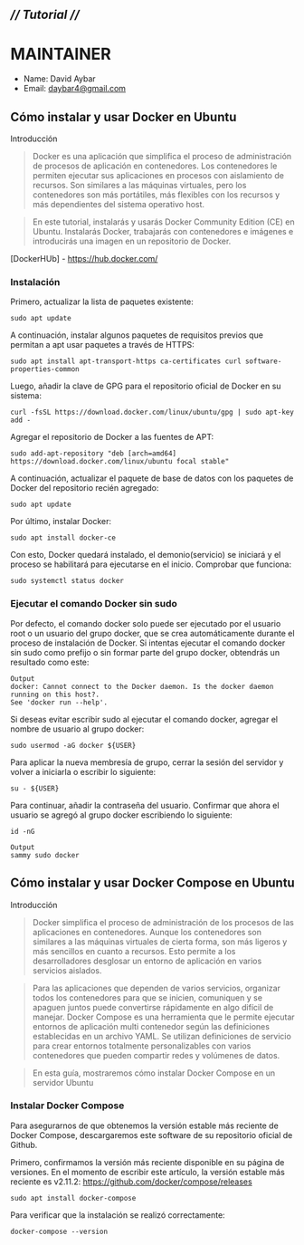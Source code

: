 ## _// Tutorial //_ ##

# MAINTAINER
- Name: David Aybar
- Email: daybar4@gmail.com

## Cómo instalar y usar Docker en Ubuntu
Introducción
> Docker es una aplicación que simplifica el proceso de administración de procesos de aplicación en contenedores. Los contenedores le permiten ejecutar sus aplicaciones en procesos con aislamiento de recursos. Son similares a las máquinas virtuales, pero los contenedores son más portátiles, más flexibles con los recursos y más dependientes del sistema operativo host.

> En este tutorial, instalarás y usarás Docker Community Edition (CE) en Ubuntu. Instalarás Docker, trabajarás con contenedores e imágenes e introducirás una imagen en un repositorio de Docker.

[DockerHUb] - https://hub.docker.com/

### Instalación
Primero, actualizar la lista de paquetes existente:
```
sudo apt update
```

A continuación, instalar algunos paquetes de requisitos previos que permitan a apt usar paquetes a través de HTTPS:
```
sudo apt install apt-transport-https ca-certificates curl software-properties-common
```
Luego, añadir la clave de GPG para el repositorio oficial de Docker en su sistema:
```
curl -fsSL https://download.docker.com/linux/ubuntu/gpg | sudo apt-key add -
```
Agregar el repositorio de Docker a las fuentes de APT:
```
sudo add-apt-repository "deb [arch=amd64] https://download.docker.com/linux/ubuntu focal stable"
```
A continuación, actualizar el paquete de base de datos con los paquetes de Docker del repositorio recién agregado:
```
sudo apt update
```
Por último, instalar Docker:
```
sudo apt install docker-ce
```
Con esto, Docker quedará instalado, el demonio(servicio) se iniciará y el proceso se habilitará para ejecutarse en el inicio. Comprobar que funciona:
```
sudo systemctl status docker
```

### Ejecutar el comando Docker sin sudo
Por defecto, el comando docker solo puede ser ejecutado por el usuario root o un usuario del grupo docker, que se crea automáticamente durante el proceso de instalación de Docker. Si intentas ejecutar el comando docker sin sudo como prefijo o sin formar parte del grupo docker, obtendrás un resultado como este:

```
Output
docker: Cannot connect to the Docker daemon. Is the docker daemon running on this host?.
See 'docker run --help'.
```

Si deseas evitar escribir sudo al ejecutar el comando docker, agregar el nombre de usuario al grupo docker:
```
sudo usermod -aG docker ${USER}
```
Para aplicar la nueva membresía de grupo, cerrar la sesión del servidor y volver a iniciarla o escribir lo siguiente:
```
su - ${USER}
```
Para continuar, añadir la contraseña del usuario.
Confirmar que ahora el usuario se agregó al grupo docker escribiendo lo siguiente:
```
id -nG
```
```
Output
sammy sudo docker
```

## Cómo instalar y usar Docker Compose en Ubuntu
Introducción
> Docker simplifica el proceso de administración de los procesos de las aplicaciones en contenedores. Aunque los contenedores son similares a las máquinas virtuales de cierta forma, son más ligeros y más sencillos en cuanto a recursos. Esto permite a los desarrolladores desglosar un entorno de aplicación en varios servicios aislados.

> Para las aplicaciones que dependen de varios servicios, organizar todos los contenedores para que se inicien, comuniquen y se apaguen juntos puede convertirse rápidamente en algo difícil de manejar. Docker Compose es una herramienta que le permite ejecutar entornos de aplicación multi contenedor según las definiciones establecidas en un archivo YAML. Se utilizan definiciones de servicio para crear entornos totalmente personalizables con varios contenedores que pueden compartir redes y volúmenes de datos.

> En esta guía, mostraremos cómo instalar Docker Compose en un servidor Ubuntu

### Instalar Docker Compose
Para asegurarnos de que obtenemos la versión estable más reciente de Docker Compose, descargaremos este software de su repositorio oficial de Github.

Primero, confirmamos la versión más reciente disponible en su página de versiones. En el momento de escribir este artículo, la versión estable más reciente es v2.11.2: https://github.com/docker/compose/releases

```
sudo apt install docker-compose
```

Para verificar que la instalación se realizó correctamente:
```
docker-compose --version
```
